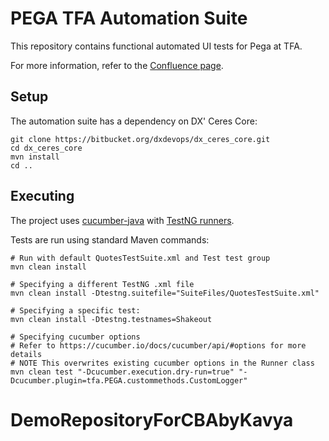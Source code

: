 # PEGA TFA Automation Suite

This repository contains functional automated UI tests for Pega at TFA.

For more information, refer to the [Confluence page](https://tfal.atlassian.net/wiki/spaces/TEST/pages/49774935/Pega+Test+Automation).

## Setup

The automation suite has a dependency on DX' Ceres Core:

    git clone https://bitbucket.org/dxdevops/dx_ceres_core.git
    cd dx_ceres_core
    mvn install
    cd ..

## Executing

The project uses [cucumber-java](https://github.com/cucumber/cucumber-jvm) with [TestNG runners](https://github.com/cucumber/cucumber-jvm/tree/main/testng).

Tests are run using standard Maven commands:

    # Run with default QuotesTestSuite.xml and Test test group
    mvn clean install
        
    # Specifying a different TestNG .xml file  
    mvn clean install -Dtestng.suitefile="SuiteFiles/QuotesTestSuite.xml"
    
    # Specifying a specific test:
    mvn clean install -Dtestng.testnames=Shakeout
    
    # Specifying cucumber options
    # Refer to https://cucumber.io/docs/cucumber/api/#options for more details
    # NOTE This overwrites existing cucumber options in the Runner class
    mvn clean test "-Dcucumber.execution.dry-run=true" "-Dcucumber.plugin=tfa.PEGA.custommethods.CustomLogger"
# DemoRepositoryForCBAbyKavya
